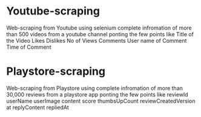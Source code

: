 # Youtube-scraping
Web-scraping from Youtube using selenium
complete infromation of more than 500 videos from a youtube channel 
ponting the few points like 
Title of the Video
Likes 
Dislikes
No of Views
Comments
User name of Comment
Time of Comment


# Playstore-scraping
Web-scraping from Playstore using 
complete infromation of more than 30,000 reviews from a playstore app 
ponting the few points like 
reviewId
userName
userImage
content
score
thumbsUpCount
reviewCreatedVersion
at
replyContent
repliedAt

